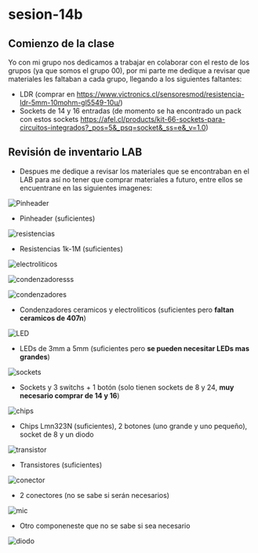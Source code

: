 # sesion-14b
## Comienzo de la clase

Yo con mi grupo nos dedicamos a trabajar en colaborar con el resto de los grupos (ya que somos el grupo 00), por mi parte me dedique a revisar que materiales les faltaban a cada grupo, llegando a los siguientes faltantes:
- LDR (comprar en https://www.victronics.cl/sensoresmod/resistencia-ldr-5mm-10mohm-gl5549-10u/)
- Sockets de  14 y 16 entradas (de momento se ha encontrado un pack con estos sockets https://afel.cl/products/kit-66-sockets-para-circuitos-integrados?_pos=5&_psq=socket&_ss=e&_v=1.0)

## Revisión de inventario LAB

- Despues me dedique a revisar los materiales que se encontraban en el LAB para así no tener que comprar materiales a futuro, entre ellos se encuentrane en las siguientes imagenes:

![Pinheader](https://github.com/duckusu/dis8644-2025-1-proyectos/blob/main/21-duckusu/sesion-14b/archivos/pinheader.jpg)

- Pinheader (suficientes)

![resistencias](https://github.com/duckusu/dis8644-2025-1-proyectos/blob/main/21-duckusu/sesion-14b/archivos/resistencias.jpg)

- Resistencias 1k-1M (suficientes)

![electroliticos](https://github.com/duckusu/dis8644-2025-1-proyectos/blob/main/21-duckusu/sesion-14b/archivos/electroliticos.jpg)

![condenzadoresss](https://github.com/duckusu/dis8644-2025-1-proyectos/blob/main/21-duckusu/sesion-14b/archivos/condenzadoresss.jpg)

![condenzadores](https://github.com/duckusu/dis8644-2025-1-proyectos/blob/main/21-duckusu/sesion-14b/archivos/condenzadores.jpg)

- Condenzadores ceramicos y electroliticos (suficientes pero **faltan ceramicos de 407n**)

![LED](https://github.com/duckusu/dis8644-2025-1-proyectos/blob/main/21-duckusu/sesion-14b/archivos/led.jpg)

- LEDs de 3mm a 5mm (suficientes pero **se pueden necesitar LEDs mas grandes**)

![sockets](https://github.com/duckusu/dis8644-2025-1-proyectos/blob/main/21-duckusu/sesion-14b/archivos/sockets.jpg)

- Sockets y 3 switchs + 1 botón (solo tienen sockets de 8 y 24, **muy necesario comprar de 14 y 16**)

![chips](https://github.com/duckusu/dis8644-2025-1-proyectos/blob/main/21-duckusu/sesion-14b/archivos/chips.jpg)

- Chips Lmn323N (suficientes), 2 botones (uno grande y uno pequeño), socket de 8 y un diodo

![transistor](https://github.com/duckusu/dis8644-2025-1-proyectos/blob/main/21-duckusu/sesion-14b/archivos/transistor.jpg)

- Transistores (suficientes)

![conector](https://github.com/duckusu/dis8644-2025-1-proyectos/blob/main/21-duckusu/sesion-14b/archivos/conector.jpg)

- 2 conectores (no se sabe si serán necesarios)

![mic](https://github.com/duckusu/dis8644-2025-1-proyectos/blob/main/21-duckusu/sesion-14b/archivos/mic.jpg)

- Otro componeneste que no se sabe si sea necesario

![diodo](https://github.com/duckusu/dis8644-2025-1-proyectos/blob/main/21-duckusu/sesion-14b/archivos/diodo.jpg)




  


